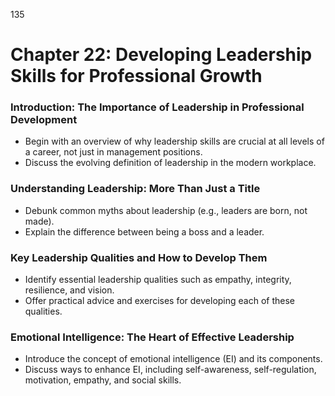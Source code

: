 135

# **Chapter 22: Developing Leadership Skills for Professional Growth**

### **Introduction: The Importance of Leadership in Professional Development**

- Begin with an overview of why leadership skills are crucial at all levels of a career, not just in 
management positions.
- Discuss the evolving definition of leadership in the modern workplace.

### **Understanding Leadership: More Than Just a Title**

- Debunk common myths about leadership (e.g., leaders are born, not made).
- Explain the difference between being a boss and a leader.

### **Key Leadership Qualities and How to Develop Them**

- Identify essential leadership qualities such as empathy, integrity, resilience, and vision.
- Offer practical advice and exercises for developing each of these qualities.

### **Emotional Intelligence: The Heart of Effective Leadership**

- Introduce the concept of emotional intelligence (EI) and its components.
- Discuss ways to enhance EI, including self-awareness, self-regulation, motivation, empathy, and social 
skills.

